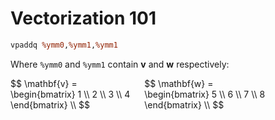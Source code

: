 # Vectorization 101

```perl
vpaddq %ymm0,%ymm1,%ymm1
```

Where `%ymm0` and `%ymm1` contain $\mathbf{v}$ and $\mathbf{w}$ respectively:

<div style="width: 85%; align: center; display: flex;">
<div style="flex: 1;">
$$
\mathbf{v} =
  \begin{bmatrix}
    1 \\
	2 \\
	3 \\
	4
  \end{bmatrix} \\
$$
</div>

<div style="flex: 1;">
$$
\mathbf{w} =
  \begin{bmatrix}
    5 \\
	6 \\
	7 \\
	8
  \end{bmatrix} \\
$$
</div>
</div>
